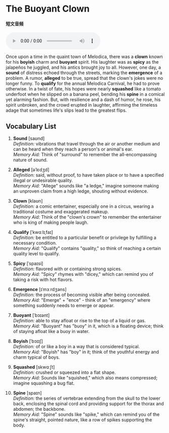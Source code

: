 # The Buoyant Clown

#### 短文音频

<audio controls>
<source src="/audios/2024-05-23.mp3" type="audio/mpeg"> 
<source src="./audios/2024-05-23.mp3" type="audio/mpeg">
Your browser does not support the audio element.
</audio>

Once upon a time in the quaint town of Melodica, there was a **clown** known for his **boyish** charm and **buoyant** spirit. His laughter was as **spicy** as the jalapeños he juggled, and his antics brought joy to all. However, one day, a **sound** of distress echoed through the streets, marking the **emergence** of a problem. A rumor, **alleged** to be true, spread that the clown's jokes were no longer funny. To **qualify** for the annual Melodica Carnival, he had to prove otherwise. In a twist of fate, his hopes were nearly **squashed** like a tomato underfoot when he slipped on a banana peel, bending his **spine** in a comical yet alarming fashion. But, with resilience and a dash of humor, he rose, his spirit unbroken, and the crowd erupted in laughter, affirming the timeless adage that sometimes life's slips lead to the greatest flips.

## Vocabulary List

1. **Sound** [saʊnd]  
   *Definition:* vibrations that travel through the air or another medium and can be heard when they reach a person's or animal's ear.  
   *Memory Aid:* Think of "surround" to remember the all-encompassing nature of sound.

2. **Alleged** [əˈlɛdʒd]  
   *Definition:* said, without proof, to have taken place or to have a specified illegal or undesirable quality.  
   *Memory Aid:* "Allege" sounds like "a ledge," imagine someone making an unproven claim from a high ledge, shouting without evidence.

3. **Clown** [klaʊn]  
   *Definition:* a comic entertainer, especially one in a circus, wearing a traditional costume and exaggerated makeup.  
   *Memory Aid:* Think of the "clown's crown" to remember the entertainer who is king of making people laugh.

4. **Qualify** [ˈkwɑːlɪˌfaɪ]  
   *Definition:* be entitled to a particular benefit or privilege by fulfilling a necessary condition.  
   *Memory Aid:* "Qualify" contains "quality," so think of reaching a certain quality level to qualify.

5. **Spicy** [ˈspaɪsi]  
   *Definition:* flavored with or containing strong spices.  
   *Memory Aid:* "Spicy" rhymes with "dicey," which can remind you of taking a risk with hot flavors.

6. **Emergence** [ɪˈmɜːrdʒəns]  
   *Definition:* the process of becoming visible after being concealed.  
   *Memory Aid:* "Emerge" + "ence" - think of an "emergency" where something suddenly needs to emerge or appear.

7. **Buoyant** [ˈbɔɪənt]  
   *Definition:* able to stay afloat or rise to the top of a liquid or gas.  
   *Memory Aid:* "Buoyant" has "buoy" in it, which is a floating device; think of staying afloat like a buoy in water.

8. **Boyish** [ˈbɔɪɪʃ]  
   *Definition:* of or like a boy in a way that is considered typical.  
   *Memory Aid:* "Boyish" has "boy" in it; think of the youthful energy and charm typical of boys.

9. **Squashed** [skwɑːʃt]  
   *Definition:* crushed or squeezed into a flat shape.  
   *Memory Aid:* Sounds like "squished," which also means compressed; imagine squashing a bug flat.

10. **Spine** [spaɪn]  
    *Definition:* the series of vertebrae extending from the skull to the lower back, enclosing the spinal cord and providing support for the thorax and abdomen; the backbone.  
    *Memory Aid:* "Spine" sounds like "spike," which can remind you of the spine's straight, pointed nature, like a row of spikes supporting the body.